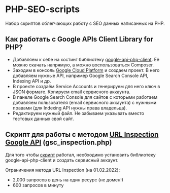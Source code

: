 # PHP-SEO-scripts

Набор скриптов облегчающих работу с SEO данных написанных на PHP.

## Как работать с Google APIs Client Library for PHP?

* Добавляем к себе на хостинг библиотеку [google-api-php-client](https://github.com/googleapis/google-api-php-client). Её можно скачать напрямую, а можно воспользоваться Composer.
* Заходим в консоль [Google Cloud Platform](https://console.cloud.google.com/) и создаем проект. В него добавляем нужные API, например Google Search Console API, Indexing API и др.
* В проекте создаём Service Accounts и генерируем для него ключ в JSON формате. Копируем email сервисного аккаунта.
* В панеле Google Search Console для сайтов с которыми работаем добавляем пользователя (email сервисного аккаунта) с нужными правами (для Indexing API нужны права владельца).
* Редактируем нужный файл. Не забываем указывать вместо тестовых данных свой сайт.

## Скрипт для работы с методом [URL Inspection Google API](https://developers.google.com/webmaster-tools/v1/urlInspection.index/inspect) (gsc_inspection.php)

Для того чтобы [скрипт](https://github.com/vital-prusakov/PHP-SEO-scripts/blob/main/gsc_inspection.php) работал, необходимо установить библиотеку google-api-php-client и создать сервисный аккаунт.

Ограничения метода URL Inspection (на 01.02.2022):
* 2,000 запросов в день на один ресурс (не домен!)
* 600 запросов в минуту
